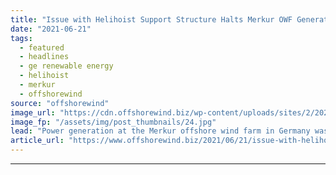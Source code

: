 ```yaml
---
title: "Issue with Helihoist Support Structure Halts Merkur OWF Generation"
date: "2021-06-21"
tags: 
  - featured
  - headlines
  - ge renewable energy
  - helihoist
  - merkur
  - offshorewind
source: "offshorewind"
image_url: "https://cdn.offshorewind.biz/wp-content/uploads/sites/2/2021/06/21120503/Merkur-Offshore-GmbH_.jpg"
image_fp: "/assets/img/post_thumbnails/24.jpg"
lead: "Power generation at the Merkur offshore wind farm in Germany was recently brought to"
article_url: "https://www.offshorewind.biz/2021/06/21/issue-with-helihoist-support-structure-halts-merkur-owf-generation/"
---
```


---
